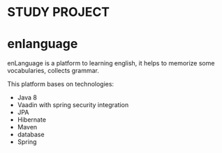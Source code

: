 <h1>STUDY PROJECT</h1>

<h1> enlanguage </h1>

enLanguage is a platform to learning english, it helps to memorize some vocabularies, collects grammar.

This platform bases on technologies:
- Java 8
- Vaadin with spring security integration
- JPA
- Hibernate 
- Maven
- database
- Spring
